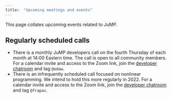 ```yaml
---
title:  "Upcoming meetings and events"
---
```


This page collates upcoming events related to JuMP.

## Regularly scheduled calls

 * There is a monthly JuMP developers call on the fourth Thursday of each month
   at 14:00 Eastern time. The call is open to all community members. For a
   calendar invite and access to the Zoom link, join the [developer chatroom](https://gitter.im/JuliaOpt/jump-dev)
   and tag `@odow`.
 * There is an infrequently scheduled call focused on nonlinear programming. We
   intend to hold this more regularly in 2022. For a
   calendar invite and access to the Zoom link, join the [developer chatroom](https://gitter.im/JuliaOpt/jump-dev)
   and tag `@frapac`.

